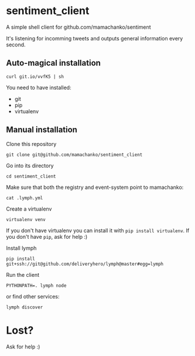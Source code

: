# sentiment_client
A simple shell client for github.com/mamachanko/sentiment

It's listening for incomming tweets and outputs general information every
second.

## Auto-magical installation

``` shell
curl git.io/vvfK5 | sh
```

You need to have installed:
 * git
 * pip
 * virtualenv

## Manual installation

Clone this repository
``` shell
git clone git@github.com/mamachanko/sentiment_client
```

Go into its directory
``` shell
cd sentiment_client
```

Make sure that both the registry and event-system point to mamachanko:
``` shell
cat .lymph.yml
```

Create a virtualenv
```
virtualenv venv
```
If you don't have virtualenv you can install it with `pip install virtualenv`.
If you don't have `pip`, ask for help :)

Install lymph
``` shell
pip install git+ssh://git@github.com/deliveryhero/lymph@master#egg=lymph 
```

Run the client
```
PYTHONPATH=. lymph node
```

or find other services:
``` shell
lymph discover
```

# Lost?
Ask for help :)
